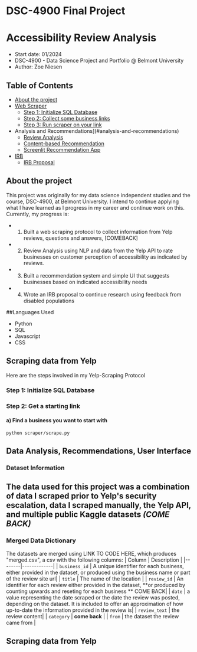 # DSC-4900 Final Project
# Accessibility Review Analysis
  - Start date: 01/2024
  - DSC-4900 - Data Science Project and Portfolio @ Belmont University
  - Author: Zoe Niesen

Table of Contents
---
   * [About the project](#about-the-project)
   * [Web Scraper](#scraping-data-from-yelp)
      * [Step 1: Initialize SQL Database](#step-1-initialize-sql-database)
      * [Step 2: Collect some business links](#step-2-collect-some-business-links) 
      * [Step 3: Run scraper on your link](#step-3-run-scraper-on-your-link)
   * Analysis and Recommendations](#analysis-and-recommendations)
      * [Review Analysis](#review-analysis)
      * [Content-based Recommendation](#content-based-recommendation)
      * [Screenlit Recommendation App](#screenlit-recommendation-app)
   * [IRB](#irb)
      * [IRB Proposal](#irb-proposal)


## About the project
This project was originally for my data science independent studies and the course, DSC-4900, at Belmont University. I intend to continue applying what I have learned as I progress in my career and continue work on this. Currently, my progress is:
 - 1. Built a web scraping protocol to collect information from Yelp reviews, questions and answers, [COMEBACK]
 - 2. Review Analysis using NLP and data from the Yelp API to rate businesses on customer perception of accessibility as indicated by reviews.
 - 3. Built a recommendation system and simple UI that suggests businesses based on indicated accessibility needs
 - 4. Wrote an IRB proposal to continue research using feedback from disabled populations

##Languages Used
- Python
- SQL
- Javascript
- CSS

##

## Scraping data from Yelp
Here are the steps involved in my Yelp-Scraping Protocol

### Step 1: Initialize SQL Database

### Step 2: Get a starting link

#### a) Find a business you want to start with 
```
python scraper/scrape.py
```

## Data Analysis, Recommendations, User Interface
### Dataset Information
The data used for this project was a combination of data I scraped prior to Yelp's security escalation, data I scraped manually, the Yelp API, and multiple public Kaggle datasets _**(COME BACK)**_
-

### Merged Data Dictionary
The datasets are merged using LINK TO CODE HERE, which produces "merged.csv", a csv with the following columns:
| Column | Description |
|--------|-------------|
| `business_id` | A unique identifier for each business, either provided in the dataset, or produced using the business name or part of the review site url|
| `title` | The name of the location |
| `review_id` | An identifier for each review either provided in the dataset, **or produced by counting upwards and reseting for each business ** COME BACK|
| `date` | a value representing the date scraped or the date the review was posted, depending on the dataset. It is included to offer an approximation of how up-to-date the information provided in the review is|
| `review_text` | the review content|
| `category` | **come back** |
| `from` | the dataset the review came from |

## Scraping data from Yelp



